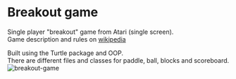 # Breakout game
Single player "breakout" game from Atari (single screen).<br>
Game description and rules on [wikipedia](https://en.wikipedia.org/wiki/Breakout_(video_game))

Built using the Turtle package and OOP.<br>
There are different files and classes for paddle, ball, blocks and scoreboard.
![breakout-game](https://github.com/simomura95/breakout-game/assets/134875169/12154e61-eec9-459b-955f-f88a2ee6374f)
